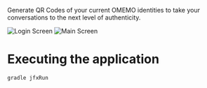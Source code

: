 Generate QR Codes of your current OMEMO identities to take your conversations to the next level 
of authenticity.

![Login Screen](assets/qr_omemo_login.png)
![Main Screen](assets/qr_omemo_main.png)

# Executing the application

```bash
gradle jfxRun
```
